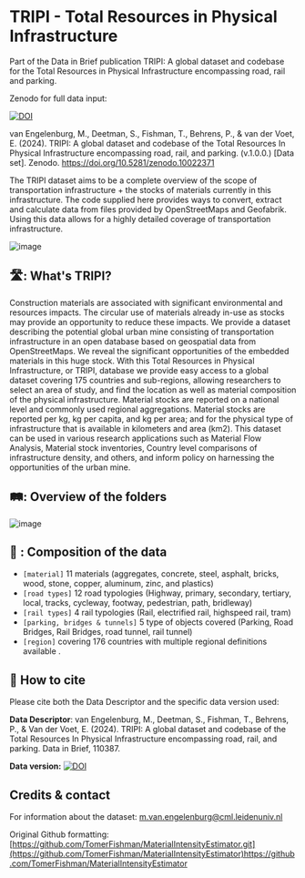 # TRIPI - Total Resources in Physical Infrastructure

Part of the Data in Brief publication TRIPI: A global dataset and codebase for the Total Resources in Physical Infrastructure encompassing road, rail and parking.

Zenodo for full data input: 

<a href="https://doi.org/10.5281/zenodo.10022371"><img src="https://zenodo.org/badge/DOI/10.5281/zenodo.10022371.svg" alt="DOI"></a>

van Engelenburg, M., Deetman, S., Fishman, T., Behrens, P., & van der Voet, E. (2024). TRIPI: A global dataset and codebase of the Total Resources In Physical Infrastructure encompassing road, rail, and parking. (v.1.0.0.) [Data set]. Zenodo. https://doi.org/10.5281/zenodo.10022371


The TRIPI dataset aims to be a complete overview of the scope of transportation infrastructure + the stocks of materials currently in this infrastructure. The code supplied here provides ways to convert, extract and calculate data from files provided by OpenStreetMaps and Geofabrik. Using this data allows for a highly detailed coverage of transportation infrastructure.

![image](https://github.com/MvEngelenburg/TRIPI/assets/112072219/72e36279-52b4-4b35-a231-c231695d71da)

## 🛣️: What's TRIPI?
Construction materials are associated with significant environmental and resources impacts. The circular use of materials already in-use as stocks may provide an opportunity to reduce these impacts. We provide a dataset describing the potential global urban mine consisting of transportation infrastructure in an open database based on geospatial data from OpenStreetMaps. We reveal the significant opportunities of the embedded materials in this huge stock. With this Total Resources in Physical Infrastructure, or TRIPI, database we provide easy access to a global dataset covering 175 countries and sub-regions, allowing researchers to select an area of study, and find the location as well as material composition of the physical infrastructure. Material stocks are reported on a national level and commonly used regional aggregations. Material stocks are reported per kg, kg per capita, and kg per area; and for the physical type of infrastructure that is available in kilometers and area (km2). This dataset can be used in various research applications such as Material Flow Analysis, Material stock inventories, Country level comparisons of infrastructure density, and others, and inform policy on harnessing the opportunities of the urban mine.


## 🛤️: Overview of the folders

![image](https://github.com/MvEngelenburg/TRIPI/assets/112072219/345fc187-71e9-42ed-94c3-ba36ce2ef0b0)


## :bricks: : Composition of the data

- `[material]` 11 materials (aggregates, concrete, steel, asphalt, bricks, wood, stone, copper, aluminum, zinc, and plastics) 
- `[road types]` 12 road typologies (Highway, primary, secondary, tertiary, local, tracks, cycleway, footway, pedestrian, path, bridleway)
- `[rail types]` 4 rail typologies (Rail, electrified rail, highspeed rail, tram)
- `[parking, bridges & tunnels]` 5 type of objects covered (Parking, Road Bridges, Rail Bridges, road tunnel, rail tunnel) 
- `[region]` covering 176 countries with multiple regional definitions available . 


## 📖 How to cite
Please cite both the Data Descriptor and the specific data version used:

**Data Descriptor**: van Engelenburg, M., Deetman, S., Fishman, T., Behrens, P., & Van der Voet, E. (2024). TRIPI: A global dataset and codebase of the Total Resources In Physical Infrastructure encompassing road, rail, and parking. Data in Brief, 110387.

**Data version:** <a href="https://doi.org/10.5281/zenodo.10022371"><img src="https://zenodo.org/badge/DOI/10.5281/zenodo.10022371.svg" alt="DOI"></a>


## Credits & contact
For information about the dataset: m.van.engelenburg@cml.leidenuniv.nl

Original Github formatting:[https://github.com/TomerFishman/MaterialIntensityEstimator.git](https://github.com/TomerFishman/MaterialIntensityEstimator)https://github.com/TomerFishman/MaterialIntensityEstimator






